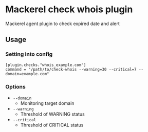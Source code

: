 # Mackerel check whois plugin

Mackerel agent plugin to check expired date and alert

## Usage

### Setting into config

```
[plugin.checks."whois_example.com"]
command = "/path/to/check-whois --warning=30 --critical=7 --domain=example.com"
```

### Options

* `--domain`
    * Monitoring target domain
* `--warning`
    * Threshold of WARNING status
* `--critical`
    * Threshold of CRITICAL status

